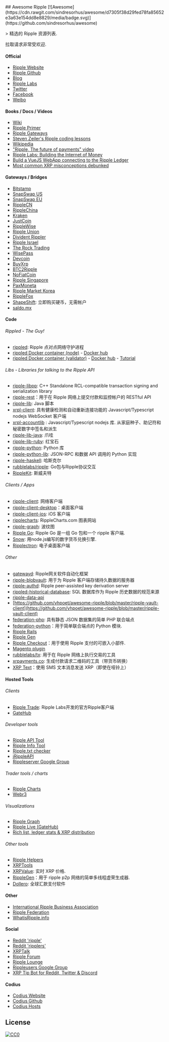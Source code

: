 <div class="github-widget" data-repo="vhpoet/awesome-ripple"></div>
## Awesome Ripple [![Awesome](https://cdn.rawgit.com/sindresorhus/awesome/d7305f38d29fed78fa85652e3a63e154dd8e8829/media/badge.svg)](https://github.com/sindresorhus/awesome)

&gt; 精选的 Ripple 资源列表.

拉取请求非常受欢迎.

#### Official
- [Ripple Website](https://ripple.com/)
- [Ripple Github](https://github.com/ripple/)
- [Blog](https://ripple.com/insights/)
- [Ripple Labs](https://ripple.com)
- [Twitter](https://twitter.com/ripple/)
- [Facebook](https://www.facebook.com/ripplepay/)
- [Weibo](http://www.weibo.com/RippleLabs/)

#### Books / Docs / Videos
- [Wiki](https://ripple.com/wiki/Main_Page)
- [Ripple Primer](https://ripple.com/ripple_primer.pdf)
- [Ripple Gateways](https://ripple.com/ripple-gateways.pdf)
- [Steven Zeiler's Ripple coding lessons](https://www.youtube.com/user/stevenzeiler/videos?flow=grid&view=0)
- [Wikipedia](https://en.wikipedia.org/wiki/Ripple_(payment_protocol))
- ["Ripple, The future of payments" video](https://vimeo.com/73887321)
- [Ripple Labs: Building the Internet of Money](https://www.youtube.com/watch?v=aoixyCNWg5k)
- [Build a VueJS WebApp connecting to the Ripple Ledger](https://itnext.io/develop-awesome-webapps-using-vuejs-webpack-bda08ebb691c)
- [Most common XRP misconceptions debunked](https://fudbingo.com)

#### Gateways / Bridges
- [Bitstamp](http://www.bitstamp.net/)
- [SnapSwap US](https://snapswap.us/)
- [SnapSwap EU](https://snapswap.eu/)
- [RippleCN](http://www.rebopay.com/)
- [RippleChina](http://www.ripplechina.net/)
- [Kraken](https://www.kraken.com/)
- [JustCoin](https://justcoin.com/)
- [RippleWise](https://www.ripplewise.com/)
- [Ripple Union](https://xagate.com)
- [Divident Rippler](https://www.dividendrippler.com/)
- [Ripple Israel](http://rippleisrael.co.il/)
- [The Rock Trading](https://www.therocktrading.com/)
- [WisePass](https://wisepass.com/)
- [Devcoin](http://ripple.d.evco.in/)
- [BuyXrp](http://buyxrp.net/)
- [BTC2Ripple](https://btc2ripple.com/)
- [NoFiatCoin](http://www.nofiatcoin.com/)
- [Ripple Singapore](https://www.ripplesingapore.com/)
- [PaxMoneta](https://paxmoneta.com)
- [Ripple Market Korea](http://ripple-market.co.kr/)
- [RippleFox](https://ripplefox.com/)
- [ShapeShift](https://shapeshift.io): 立即购买硬币，无需帐户
- [saldo.mx](http://saldo.mx/)

#### Code
###### Rippled - The Guy!
- [rippled](https://github.com/ripple/rippled/): Ripple 点对点网络守护进程
- [rippled Docker container (node)](https://github.com/WietseWind/docker-rippled) - [Docker hub](https://hub.docker.com/r/xrptipbot/rippled/)
- [rippled Docker container (validator)](https://github.com/WietseWind/docker-rippled-validator) - [Docker hub](https://hub.docker.com/r/xrptipbot/rippledvalidator/) - [Tutorial](https://medium.com/@WietseWind/how-to-run-a-ripple-validator-digitalocean-7e5fca1c3d77)

###### Libs - Libraries for talking to the Ripple API
- [ripple-libpp](https://github.com/ripple/ripple-libpp): C++ Standalone RCL-compatible transaction signing and serialization library
- [ripple-rest](https://github.com/ripple/ripple-rest)：用于在 Ripple 网络上提交付款和监控帐户的 RESTful API
- [ripple-lib](https://github.com/ripple/ripple-lib/): Java 脚本
- [xrpl-client](https://www.npmjs.com/package/xrpl-client): 具有健康检测和自动重新连接功能的 Javascript/Typescript nodejs WebSocket 客户端
- [xrpl-accountlib](https://www.npmjs.com/package/xrpl-accountlib) : Javascript/Typescript nodejs 库. 从家庭种子、助记符和秘密数字中签名和派生
- [ripple-lib-java](https://github.com/ripple/ripple-lib-java/): 爪哇
- [ripple-lib-ruby](https://github.com/kevinejohn/ripple-lib-rpc-ruby/): 红宝石
- [ripple-python](https://github.com/miracle2k/ripple-python/): Python 库
- [ripple-python-lib](https://github.com/arsenlosenko/python-ripple-lib): JSON-RPC 和数据 API 调用的 Python 实现
- [ripple-haskell](https://github.com/singpolyma/ripple-haskell/): 哈斯克尔
- [rubblelabs/ripple](https://github.com/rubblelabs/ripple): Go包与Ripple协议交互
- [RippleKit](https://github.com/xasos/RippleKit): 斯威夫特

###### Clients / Apps
- [ripple-client](https://github.com/ripple/ripple-client/): 网络客户端
- [ripple-client-desktop](https://github.com/ripple/ripple-client-desktop)：桌面客户端
- [ripple-client-ios](https://github.com/ripple-unmaintained/ripple-client-ios): iOS 客户端
- [ripplecharts](https://github.com/ripple/ripplecharts/): RippleCharts.com 图表网站
- [ripple-graph](https://github.com/ripple-unmaintained/ripple-graph): 波纹图
- [Ripple Go](https://bitbucket.org/dchapes/ripple/): Ripple Go 是一组 Go 包和一个 ripple 客户端.
- [Snow](https://github.com/justcoin/snow): 用node.js编写的数字货币兑换引擎.
- [Ripplectron](https://github.com/devjin0617/ripplectron): 电子桌面客户端

###### Other
- [gatewayd](https://github.com/ripple/gatewayd): Ripple网关软件自动化框架
- [ripple-blobvault](https://github.com/ripple/ripple-blobvault): 用于为 Ripple 客户端存储持久数据的服务器
- [ripple-authd](https://github.com/ripple/ripple-authd): Ripple peer-assisted key derivation server
- [rippled-historical-database](https://github.com/ripple/rippled-historical-database): SQL 数据库作为 Ripple 历史数据的规范来源
- [ripple-data-api](https://github.com/ripple/ripple-data-api)
- [https://github.com/vhpoet/awesome-ripple/blob/master/ripple-vault-client](https://github.com/vhpoet/awesome-ripple/blob/master/ripple-vault-client)
- [federation-php](https://github.com/ripple-unmaintained/federation-php): 具有静态 JSON 数据集的简单 PHP 联合端点
- [federation-python](https://github.com/miracle2k/ripple-federation-python)：用于简单联合端点的 Python 模块.
- [Ripple Rails](https://github.com/singpolyma/ripple-rails/)
- [Ripple Gen](https://github.com/CodeShark/RippleGen/)
- [Ripple Checkout](https://github.com/emschwartz/ripple-donate-widget)：用于使用 Ripple 支付的可嵌入小部件.
- [Magento plugin](http://www.magentocommerce.com/magento-connect/ripple-json-rpc.html)
- [rubblelabs/tx](https://github.com/rubblelabs/tx): 用于在 Ripple 网络上执行交易的工具
- [xrpayments.co](https://xrpayments.co): 生成付款请求二维码的工具（带货币转换）
- [XRP Text](https://xrptext.com)：使用 SMS 文本消息发送 XRP（即使在哑铃上）

#### Hosted Tools
###### Clients
- [Ripple Trade](https://rippletrade.com/): Ripple Labs开发的官方Ripple客户端
- [GateHub](https://gatehub.net/)

###### Developer tools
- [Ripple API Tool](https://ripple.com/build/websocket-tool/)
- [Ripple Info Tool](https://ripple.com/build/ripple-info-tool/)
- [Ripple.txt checker](https://ripple.com/tools/txt/)
- [jRippleAPI](https://github.com/pmarches/jStellarAPI)
- [Rippleserver Google Group](https://groups.google.com/forum/#!forum/ripple-server/)

###### Trader tools / charts
- [Ripple Charts](https://ripplecharts.com/)
- [Webr3](http://xrp.webr3.org/usd-xrp)

###### Visualizations
- [Ripple Graph](https://www.ripplecharts.com/%23/graph/)
- [Ripple Live (GateHub)](https://gatehub.net/live)
- [Rich list, ledger stats & XRP distribution](https://ledger.exposed)

###### Other tools
- [Ripple Helpers](https://github.com/vhpoet/ripple-helpers/)
- [XRPTools](http://xrptools.com/)
- [XRPValue](http://xrpvalue.com/): 实时 XRP 价格.
- [RippleGen](https://github.com/CodeShark/RippleGen)：用于 ripple p2p 网络的简单多线程虚荣生成器.
- [Dollero](http://dollero.com/): 全球汇款支付软件

#### Other
- [International Ripple Business Association](http://www.ripplebusiness.org/)
- [Ripple Federation](http://ripplefederation.org/)
- [WhatisRipple.info](http://whatisripple.info/)

#### Social
- [Reddit 'ripple'](https://www.reddit.com/r/ripple/)
- [Reddit 'ripplers'](https://www.reddit.com/r/ripplers/)
- [XRPTalk](https://xrptalk.org/)
- [Ripple Forum](http://rippleforum.org/)
- [Ripple Lounge](http://www.ripplelounge.com/)
- [Rippleusers Google Group](https://groups.google.com/forum/#!forum/rippleusers)
- [XRP Tip Bot for Reddit, Twitter & Discord](https://xrptipbot.com)

#### Codius
- [Codius Website](https://codius.org/)
- [Codius Github](https://github.com/codius)
- [Codius Hosts](http://codiushosts.com/)

## License

[![CC0](https://i.creativecommons.org/p/zero/1.0/88x31.png)](https://creativecommons.org/publicdomain/zero/1.0/)
